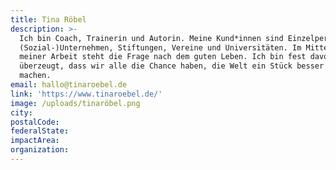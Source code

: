 ```yaml
---
title: Tina Röbel
description: >-
  Ich bin Coach, Trainerin und Autorin. Meine Kund*innen sind Einzelpersonen,
  (Sozial-)Unternehmen, Stiftungen, Vereine und Universitäten. Im Mittelpunkt
  meiner Arbeit steht die Frage nach dem guten Leben. Ich bin fest davon
  überzeugt, dass wir alle die Chance haben, die Welt ein Stück besser zu
  machen. 
email: hallo@tinaroebel.de
link: 'https://www.tinaroebel.de/'
image: /uploads/tinaröbel.png
city:
postalCode:
federalState:
impactArea:
organization:
---
```


